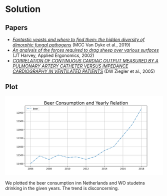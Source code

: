 
# Solution

## Papers

- [_Fantastic yeasts and where to find them: the hidden diversity of dimorphic fungal pathogens_](https://doi.org/10.1016/j.mib.2019.05.002) (MCC Van Dyke et al., 2019)
- [_An analysis of the forces required to drag sheep over various surfaces_](https://doi.org/10.1016/S0003-6870(02)00071-6) (JT Harvey, Applied Ergonomics, 2002)
- [_CORRELATION OF CONTINUOUS CARDIAC OUTPUT MEASURED BY A PULMONARY ARTERY CATHETER VERSUS IMPEDANCE CARDIOGRAPHY IN VENTILATED PATIENTS_](https://doi.org/10.1378/chest.128.4_MeetingAbstracts.194S-a) (DW Ziegler et al., 2005)

## Plot

![image](beer_consumption.png)

We plotted the beer consumption inn Netherlands and WO studetns drinking in the given years. The trend is disconcerning.

